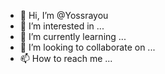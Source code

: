 - 👋 Hi, I’m @Yossrayou
- 👀 I’m interested in ...
- 🌱 I’m currently learning ...
- 💞️ I’m looking to collaborate on ...
- 📫 How to reach me ...

<!---
Yossrayou/Yossrayou is a ✨ special ✨ repository because its `README.md` (this file) appears on your GitHub profile.
You can click the Preview link to take a look at your changes.
--->
